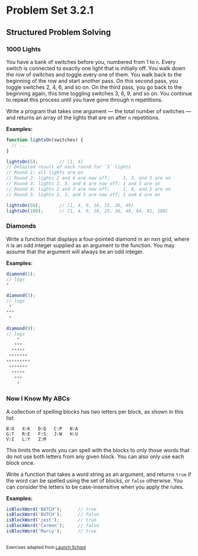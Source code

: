 # Problem Set 3.2.1
## Structured Problem Solving

### 1000 Lights
You have a bank of switches before you, numbered from 1 to `n`. Every switch is connected to exactly one light that is initially off. You walk down the row of switches and toggle every one of them. You walk back to the beginning of the row and start another pass. On this second pass, you toggle switches 2, 4, 6, and so on. On the third pass, you go back to the beginning again, this time toggling switches 3, 6, 9, and so on. You continue to repeat this process until you have gone through n repetitions.

Write a program that takes one argument — the total number of switches — and returns an array of the lights that are on after `n` repetitions.

**Examples:**
```javascript
function lightsOn(switches) {
  // ...
}

lightsOn(5);        // [1, 4]
// Detailed result of each round for `5` lights
// Round 1: all lights are on
// Round 2: lights 2 and 4 are now off;     1, 3, and 5 are on
// Round 3: lights 2, 3, and 4 are now off; 1 and 5 are on
// Round 4: lights 2 and 3 are now off;     1, 4, and 5 are on
// Round 5: lights 2, 3, and 5 are now off; 1 and 4 are on

lightsOn(50);       // [1, 4, 9, 16, 25, 36, 49]
lightsOn(100);      // [1, 4, 9, 16, 25, 36, 49, 64, 81, 100]
```

### Diamonds
Write a function that displays a four-pointed diamond in an nxn grid, where n is an odd integer supplied as an argument to the function. You may assume that the argument will always be an odd integer.

**Examples:**
```javascript
diamond(1);
// logs
*
```

```javascript
diamond(3);
// logs
 *
***
 *
 ```

```javascript
diamond(9);
// logs
    *
   ***
  *****
 *******
*********
 *******
  *****
   ***
    *
```

### Now I Know My ABCs
A collection of spelling blocks has two letters per block, as shown in this list:

```
B:O   X:K   D:Q   C:P   N:A
G:T   R:E   F:S   J:W   H:U
V:I   L:Y   Z:M
```

This limits the words you can spell with the blocks to only those words that do not use both letters from any given block. You can also only use each block once.

Write a function that takes a word string as an argument, and returns `true` if the word can be spelled using the set of blocks, or `false` otherwise. You can consider the letters to be case-insensitive when you apply the rules.

**Examples:**
```javascript
isBlockWord('BATCH');      // true
isBlockWord('BUTCH');      // false
isBlockWord('jest');       // true
isBlockWord('Carmen');     // false
isBlockWord('Marcy');      // true
```

## 
<sup>Exercises adapted from [Launch School](https://launchschool.com)</sup>
